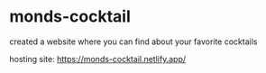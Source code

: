 # monds-cocktail
created a website where you can find about your favorite cocktails 

hosting site: https://monds-cocktail.netlify.app/

